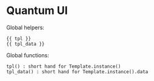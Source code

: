 Quantum UI
=================================

Global helpers:
```
{{ tpl }}
{{ tpl_data }}
```

Global functions:
```
tpl() : short hand for Template.instance()
tpl_data() : short hand for Template.instance().data
```